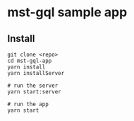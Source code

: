 # mst-gql sample app

## Install

```
git clone <repo>
cd mst-gql-app
yarn install
yarn installServer

# run the server
yarn start:server

# run the app
yarn start

```
